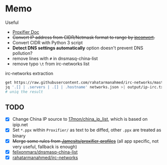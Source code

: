 # Memo
Useful
- [Proxifier Doc](http://www.proxifier.com/docs/mac-v2/)
- ~~Convert IP address from CIDR/Netmask format to range by [ipconvert](http://ip.chacuo.net/ipconvert).~~
- Convert CIDR with Python 3 script
- **Detect DNS settings automatically** option doesn't prevent DNS pollution?
- remove lines with `#` in dnsmasq-china-list
- remove typo `\t` from irc-networks list

irc-networks extraction

```bash
get https://raw.githubusercontent.com/rahatarmanahmed/irc-networks/master/networks.json
jq '.[] | .servers | .[] | .hostname' networks.json >| output/ip-irc.txt
# uniq the result
```

## TODO
- [x] Change China IP source to [17mon/china_ip_list](https://github.com/17mon/china_ip_list), which is based on ipip.net
- [x] Set `*.ppx` within `Proxifier/` as text to be diffed, other `.ppx` are treated as binary
- [x] ~~Merge some rules from [Jamesits/proxifier-profiles](https://github.com/Jamesits/proxifier-profiles)~~ (all app specific, not very useful, fallback is enough)
- [x] [felixonmars/dnsmasq-china-list](https://github.com/felixonmars/dnsmasq-china-list)
- [x] [rahatarmanahmed/irc-networks](https://github.com/rahatarmanahmed/irc-networks)
